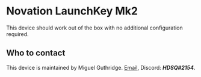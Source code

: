 
# Novation LaunchKey Mk2

This device should work out of the box with no additional configuration
required.

## Who to contact
This device is maintained by Miguel Guthridge. [Email](mailto:hdsq@outlook.com),
Discord: ***HDSQ#2154***.
